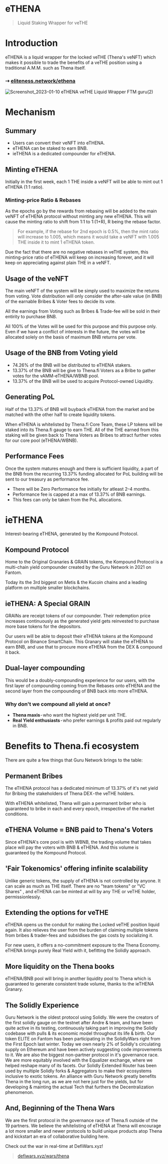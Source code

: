 # eTHENA
> Liquid Staking Wrapper for veTHE


# Introduction
eTHENA is a liquid wrapper for the locked veTHE (Thena's veNFT) which makes it possible to trade the benefits of  a veTHE position using a traditional A.M.M. such as Thena itself.

### ⇢ [eliteness.network/ethena](https://eliteness.network/ethena)

![Screenshot_2023-01-10 eTHENA veTHE Liquid Wrapper FTM guru(2)](https://user-images.githubusercontent.com/84405345/211822098-39558bfd-16da-4e5b-9e31-72dfbf5976ff.png)


# Mechanism
## Summary
- Users can convert their veNFT into eTHENA.
- eTHENA can be staked to earn BNB.
- ieTHENA is a dedicated compounder for eTHENA.

## Minting eTHENA
Initially in the first week, each 1 THE inside a veNFT will be able to mint out 1 eTHENA (1:1 ratio).
### Minting-price Ratio & Rebases
As the epochs go by the rewards from rebasing will be added to the main veNFT of eTHENA protocol without minting any new eTHENA. This will cause the minting ratio to shift from 1:1 to 1:(1+R), R being the rebase factor.
> For example, if the rebase for 2nd epoch is 0.5%, then the mint ratio will increase to 1.005, which means it would take a veNFT with 1.005 THE inside it to mint 1 eTHENA token.
 
Due the fact that there are no negative rebases in veTHE system, this minting-price ratio of eTHENA will keep on increasing forever, and it will keep on appreciating against plain THE in a veNFT. 

## Usage of the veNFT
The main veNFT of the system will be simply used to maximize the returns from voting. Vote distribution will only consider the after-sale value (in BNB) of the earnable Bribes & Voter fees to decide its vote.

All the earnings from Voting such as Bribes & Trade-fee will be sold in their entirity to purchase BNB.

All 100% of the Votes will be used for this purpose and this purpose only. Even if we have a conflict of interests in the future, the votes will be allocated solely on the basis of maximum BNB returns per vote.

## Usage of the BNB from Voting yield
- 74.26% of the BNB will be distributed to eTHENA stakers.
- 13.37% of the BNB will be give to Thena.fi Voters as a Bribe to gather votes for the vAMM-eTHENA/WBNB pool.
- 13.37% of the BNB will be used to acquire Protocol-owned Liquidity.

## Generating PoL
Half of the 13.37% of BNB will buyback eTHENA from the market and be matched with the other half to create liquidity tokens.

When eTHENA is whitelisted by Thena.fi Core Team, these LP tokens will be staked into its Thena.fi gauge to earn THE. All of the THE earned from this staking will be given back to Thena Voters as Bribes to attract further votes for our core pool (eTHENA/WBNB).

## Performance Fees
Once the system matures enough and there is sufficient liquidity, a part of the BNB from the recurring 13.37% funding allocated for PoL building will be sent to our treasury as performance fee.
- There will be Zero Performance fee initially for atleast 2–4 months.
- Performance fee is capped at a max of 13.37% of BNB earnings.
- This fees can only be taken from the PoL allocations.

# ieTHENA
Interest-bearing eTHENA, generated by the Kompound Protocol.
## Kompound Protocol
Home to the Original Granaries & GRAIN tokens, the Kompound Protocol is a multi-chain yield compounder created by the Guru Network in 2021 on Fantom. 

Today its the 3rd biggest on Metis & the Kucoin chains and a leading platform on multiple smaller blockchains.

## ieTHENA: A Special GRAIN
GRAINs are receipt tokens of our compounder. Their redemption price increases continuously as the generated yield gets reinvested to purchase more base tokens for the depositors.

Our users will be able to deposit their eTHENA tokens at the Kompound Protocol on Binance SmartChain. This Granary will stake the eTHENA to earn BNB, and use that to procure more eTHENA from the DEX & compound it back.

## Dual-layer compounding
This would be a doubly-compounding experience for our users, with the first layer of compounding coming from the Rebases onto eTHENA and the second layer from the compounding of BNB back into more eTHENA.

### Why don't we compound all yield at once?
- **Thena maxis** - who want the highest yield per unit THE.
- **Real Yield enthusiasts** - who prefer earnings & profits paid out regularly in BNB.



# Benefits to Thena.fi ecosystem
There are quite a few things that Guru Network brings to the table:

## Permanent Bribes
The eTHENA protocol has a dedicated minimum of 13.37% of it's net yield for Bribing the stakeholders of Thena DEX - the veTHE holders.

With eTHENA whitelisted, Thena will gain a permanent briber who is guaranteed to bribe in each and every epoch, irrespective of the market conditions.

## eTHENA Volume = BNB paid to Thena's Voters
Since eTHENA's core pool is with WBNB, the trading volume that takes place will pay the voters with BNB & eTHENA. And this volume is guaranteed by the Kompound Protocol.

## 'Fair Tokenomics' offering infinite scalability
Unlike generic tokens, the supply of eTHENA is not controlled by anyone. It can scale as much as THE itself. There are no "team tokens" or "VC Shares" , and  eTHENA can be minted at will by any THE or veTHE holder, permissionlessly.

## Extending the options for veTHE
eTHENA opens us the conduit for making the Locked veTHE position liquid again. It also relieves the user from the burden of claiming multiple tokens from bribes & trader-fees and subsidises the gas costs by socializing it.

For new users, it offers a no-commitment exposure to the Thena Economy. eTHENA brings purely Real Yield with it, befitting the Solidly approach.

## More liquidity on the Thena books
eTHENA/BNB pool will bring in another liquidity pool to Thena which is guaranteed to generate consistent trade volume, thanks to the ieTHENA Granary.

## The Solidly Experience
Guru Network is the oldest protocol using Solidly. We were the creators of the first solidly gauge on the testnet after Andre & team, and have been quite active in its testing, continuously taking part in improving the Solidly codebase with pulls & its economic model throughout its life & birth. Our token ELITE on Fantom has been participating in the SolidlyWars right from the First Epoch last winter. Today we own nearly 2% of Solidly's circulating supply on Ethereum and have been actively suggesting code improvements to it. We are also the biggest non-partner protocol in it's governance race. We are more equitably involved with the Equalizer exchange, where we helped reshape many of  its facets. Our Solidly Extended Router has been used by multiple Solidly forks & Aggregators to make their ecosystems inclusive to exotic tokens. An alliance with Guru Network greatly benefits Thena in the long run, as we are not here just for the yields, but for developing & mainting the actual Tech that furthers the Decentralization phenomenon.

## And, Beginning of the Thena Wars
We are the first protocol in the governance race of Thena.fi outside of the 19 partners. We believe the whitelisting of eTHENA at  Thena will encourage a lot more smaller and newer protocols to build unique products atop Thena and kickstart an era of collaborative building here.

Check out the war in real-time at DefiWars.xyz!
> [defiwars.xyz/wars/thena](https://www.defiwars.xyz/wars/thena)
